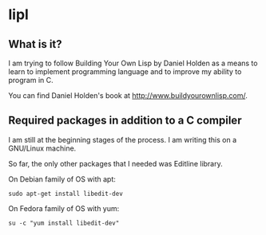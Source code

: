 # lipl
## What is it?

I am trying to follow Building Your Own Lisp by Daniel Holden as a means to learn to implement programming language and to improve my ability to program in C.

You can find Daniel Holden's book at http://www.buildyourownlisp.com/.

## Required packages in addition to a C compiler

I am still at the beginning stages of the process. I am writing this on a GNU/Linux machine.

So far, the only other packages that I needed was Editline library.

On Debian family of OS with apt:
```
sudo apt-get install libedit-dev
```

On Fedora family of OS with yum:
```
su -c "yum install libedit-dev"
```
